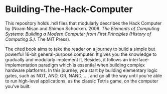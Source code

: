 # Building-The-Hack-Computer
This repository holds .hdl files that modularly describes the Hack Computer by (Noam Nisan and Shimon Schocken. 2008. <i>The Elements of Computing Systems: Building a Modern Computer from First Principles (History of Computing S.)</i>. The MIT Press).

The cited book aims to take the reader on a journey to build a simple but powerful 16-bit general-purpose computer. It gives you the knowledge to gradually and modularly implement it.  Besides, it follows an interface-implementation paradigm which is essential when building complex hardware platforms. In this journey, you start by building elementary logic gates, such as NOT, AND, OR, NAND, ..., and go all the way until you're able to run high-level applications, as the classic Tetris game, on the computer you've built.

